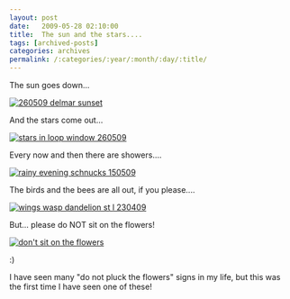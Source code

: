 ```yaml
---
layout: post
date:	2009-05-28 02:10:00
title:  The sun and the stars....
tags: [archived-posts]
categories: archives
permalink: /:categories/:year/:month/:day/:title/
---
```

The sun goes down...


<a href="http://s562.photobucket.com/albums/ss67/pugaippadam/?action=view&current=IMG_0957.jpg" target="_blank"><img src="http://i562.photobucket.com/albums/ss67/pugaippadam/IMG_0957.jpg" border="0" alt="260509 delmar sunset"></a>


And the stars come out...


<a href="http://s562.photobucket.com/albums/ss67/pugaippadam/?action=view&current=IMG_0968.jpg" target="_blank"><img src="http://i562.photobucket.com/albums/ss67/pugaippadam/IMG_0968.jpg" border="0" alt="stars in loop window 260509"></a>


Every now and then there are showers....


<a href="http://s562.photobucket.com/albums/ss67/pugaippadam/?action=view&current=IMG_0536.jpg" target="_blank"><img src="http://i562.photobucket.com/albums/ss67/pugaippadam/IMG_0536.jpg" border="0" alt="rainy evening schnucks 150509"></a>




The birds and the bees are all out, if you please....


<a href="http://s562.photobucket.com/albums/ss67/pugaippadam/?action=view&current=DSCF3827.jpg" target="_blank"><img src="http://i562.photobucket.com/albums/ss67/pugaippadam/DSCF3827.jpg" border="0" alt="wings wasp dandelion st l 230409"></a>


But... please do NOT sit on the flowers!



<a href="http://s562.photobucket.com/albums/ss67/pugaippadam/?action=view&current=IMG_0970.jpg" target="_blank"><img src="http://i562.photobucket.com/albums/ss67/pugaippadam/IMG_0970.jpg" border="0" alt="don't sit on the flowers"></a>



:)

I have seen many "do not pluck the flowers" signs in my life, but this was the first time I have seen one of these!
